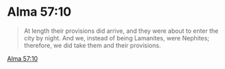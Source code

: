 # Alma 57:10

> At length their provisions did arrive, and they were about to enter the city by night. And we, instead of being Lamanites, were Nephites; therefore, we did take them and their provisions.

[Alma 57:10](https://www.churchofjesuschrist.org/study/scriptures/bofm/alma/57?lang=eng&id=p10#p10)


